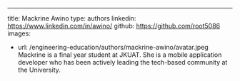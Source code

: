 ---
title: Mackrine Awino
type: authors
linkedin: https://www.linkedin.com/in/awino/
github: https://github.com/root5086
images:
  - url: /engineering-education/authors/mackrine-awino/avatar.jpeg 
Mackrine is a final year student at JKUAT. She is a mobile application developer who has been actively leading the tech-based community at the University.
